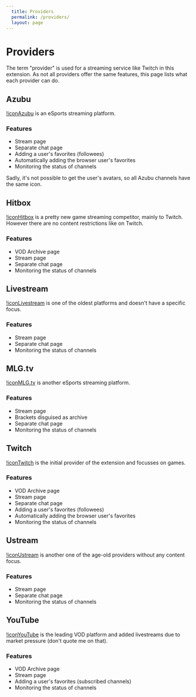 ```yaml
---
  title: Providers
  permalink: /providers/
  layout: page
---
```


Providers
=========
The term "provider" is used for a streaming service like Twitch in this extension. As not all providers offer the same features, this page lists what each provider can do.

Azubu
-----
[!icon]()[Azubu](http://azubu.tv) is an eSports streaming platform.

### Features

 - Stream page
 - Separate chat page
 - Adding a user's favorites (followees)
 - Automatically adding the browser user's favorites
 - Monitoring the status of channels

Sadly, it's not possible to get the user's avatars, so all Azubu channels have the same icon.

Hitbox
------
[!icon]()[Hitbox](http://hitbox.tv) is a pretty new game streaming competitor, mainly to Twitch. However there are no content restrictions like on Twitch.

### Features

 - VOD Archive page
 - Stream page
 - Separate chat page
 - Monitoring the status of channels

Livestream
----------
[!icon]()[Livestream](http://livestream.com) is one of the oldest platforms and doesn't have a specific focus.

### Features

 - Stream page
 - Separate chat page
 - Monitoring the status of channels

MLG.tv
------
[!icon]()[MLG.tv](http://tv.moajorleaguegaming.com) is another eSports streaming platform.

### Features

 - Stream page
 - Brackets disguised as archive
 - Separate chat page
 - Monitoring the status of channels

Twitch
------
[!icon]()[Twitch](http://twitch.tv) is the initial provider of the extension and focusses on games.

### Features

 - VOD Archive page
 - Stream page
 - Separate chat page
 - Adding a user's favorites (followees)
 - Automatically adding the browser user's favorites
 - Monitoring the status of channels

Ustream
-------
[!icon]()[Ustream](http://ustream.tv) is another one of the age-old providers without any content focus.

### Features

 - Stream page
 - Separate chat page
 - Monitoring the status of channels

YouTube
-------
[!icon]()[YouTube](http://youtube.com) is the leading VOD platform and added livestreams due to market pressure (don't quote me on that).

### Features

 - VOD Archive page
 - Stream page
 - Adding a user's favorites (subscribed channels)
 - Monitoring the status of channels

